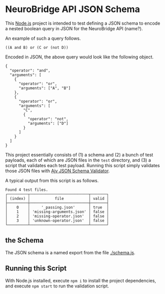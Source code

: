 # NeuroBridge API JSON Schema

This [Node.js](https://nodejs.org/en/) project is intended to test defining a JSON schema to encode a nested boolean query in JSON for the NeuroBridge API (name?).

An example of such a query follows.

```
((A and B) or (C or (not D))
```

Encoded in JSON, the above query would look like the following object.

```
{
  "operator": "and",
  "arguments": [
    {
      "operator": "or",
      "arguments": ["A", "B"]
    },
    {
      "operator": "or",
      "arguments": [
        "C",
        {
          "operator": "not",
          "arguments": ["D"]
        }
      ]
    }
  ]
}
```

This project essentially consists of (1) a schema and (2) a bunch of test payloads, each of which are JSON files in the `test` directory, and (3) a script that validates each test payload. Running this script simply validates those JSON files with [Ajv JSON Schema Validator](https://www.npmjs.com/package/ajv).

A typical output from this script is as follows.

```
Found 4 test files.
┌─────────┬──────────────────────────┬───────┐
│ (index) │           file           │ valid │
├─────────┼──────────────────────────┼───────┤
│    0    │     '_passing.json'      │ true  │
│    1    │ 'missing-arguments.json' │ false │
│    2    │ 'missing-operator.json'  │ false │
│    3    │ 'unknown-operator.json'  │ false │
└─────────┴──────────────────────────┴───────┘
```

## the Schema

The JSON schema is a named export from the file [./schema.js](./schema.js).

## Running this Script

With Node.js installed, execute `npm i` to install the project dependencies, and execute `npm start` to run the validation script.
